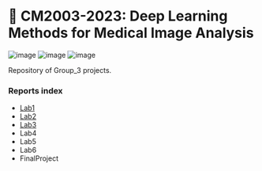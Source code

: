 # 🤖 CM2003-2023: Deep Learning Methods for Medical Image Analysis

![image](https://img.shields.io/badge/Python-FFD43B?style=for-the-badge&logo=python&logoColor=blue)
![image](https://img.shields.io/badge/TensorFlow-FF6F00?style=for-the-badge&logo=tensorflow&logoColor=white)
![image](https://img.shields.io/badge/code%20style-black-black.svg?style=for-the-badge&labelColor=gray)

Repository of Group_3 projects.

### Reports index

- [Lab1](/Lab1/README.md)
- [Lab2](/Lab2/README.md)
- [Lab3](/Lab3/README.md)
- Lab4
- Lab5
- Lab6
- FinalProject
